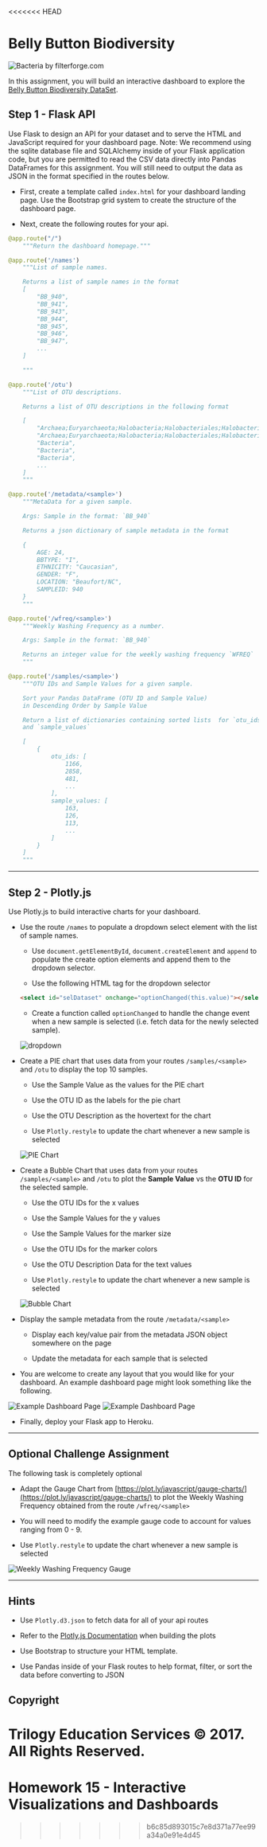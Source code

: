 <<<<<<< HEAD
# Belly Button Biodiversity

![Bacteria by filterforge.com](Images/bacteria_by_filterforgedotcom.jpg)

In this assignment, you will build an interactive dashboard to explore the [Belly Button Biodiversity DataSet](http://robdunnlab.com/projects/belly-button-biodiversity/).

## Step 1 - Flask API

Use Flask to design an API for your dataset and to serve the HTML and JavaScript required for your dashboard page. Note: We recommend using the sqlite database file and SQLAlchemy inside of your Flask application code, but you are permitted to read the CSV data directly into Pandas DataFrames for this assignment. You will still need to output the data as JSON in the format specified in the routes below.

* First, create a template called `index.html` for your dashboard landing page. Use the Bootstrap grid system to create the structure of the dashboard page.

* Next, create the following routes for your api.

```python
@app.route("/")
    """Return the dashboard homepage."""
```
```python
@app.route('/names')
    """List of sample names.

    Returns a list of sample names in the format
    [
        "BB_940",
        "BB_941",
        "BB_943",
        "BB_944",
        "BB_945",
        "BB_946",
        "BB_947",
        ...
    ]

    """
```
```python
@app.route('/otu')
    """List of OTU descriptions.

    Returns a list of OTU descriptions in the following format

    [
        "Archaea;Euryarchaeota;Halobacteria;Halobacteriales;Halobacteriaceae;Halococcus",
        "Archaea;Euryarchaeota;Halobacteria;Halobacteriales;Halobacteriaceae;Halococcus",
        "Bacteria",
        "Bacteria",
        "Bacteria",
        ...
    ]
    """
```
```python
@app.route('/metadata/<sample>')
    """MetaData for a given sample.

    Args: Sample in the format: `BB_940`

    Returns a json dictionary of sample metadata in the format

    {
        AGE: 24,
        BBTYPE: "I",
        ETHNICITY: "Caucasian",
        GENDER: "F",
        LOCATION: "Beaufort/NC",
        SAMPLEID: 940
    }
    """
```
```python
@app.route('/wfreq/<sample>')
    """Weekly Washing Frequency as a number.

    Args: Sample in the format: `BB_940`

    Returns an integer value for the weekly washing frequency `WFREQ`
    """
```
```python
@app.route('/samples/<sample>')
    """OTU IDs and Sample Values for a given sample.

    Sort your Pandas DataFrame (OTU ID and Sample Value)
    in Descending Order by Sample Value

    Return a list of dictionaries containing sorted lists  for `otu_ids`
    and `sample_values`

    [
        {
            otu_ids: [
                1166,
                2858,
                481,
                ...
            ],
            sample_values: [
                163,
                126,
                113,
                ...
            ]
        }
    ]
    """
```

---

## Step 2 - Plotly.js

Use Plotly.js to build interactive charts for your dashboard.

* Use the route `/names` to populate a dropdown select element with the list of sample names.

  * Use `document.getElementById`, `document.createElement` and `append` to populate the create option elements and append them to the dropdown selector.

  * Use the following HTML tag for the dropdown selector

  ```html
  <select id="selDataset" onchange="optionChanged(this.value)"></select>
  ```
  * Create a function called `optionChanged` to handle the change event when a new sample is selected (i.e. fetch data for the newly selected sample).

  ![dropdown](Images/dropdown.png)

* Create a PIE chart that uses data from your routes `/samples/<sample>` and `/otu` to display the top 10 samples.

  * Use the Sample Value as the values for the PIE chart

  * Use the OTU ID as the labels for the pie chart

  * Use the OTU Description as the hovertext for the chart

  * Use `Plotly.restyle` to update the chart whenever a new sample is selected

  ![PIE Chart](Images/pie_chart.png)

* Create a Bubble Chart that uses data from your routes `/samples/<sample>` and `/otu` to plot the __Sample Value__ vs the __OTU ID__ for the selected sample.

  * Use the OTU IDs for the x values

  * Use the Sample Values for the y values

  * Use the Sample Values for the marker size

  * Use the OTU IDs for the marker colors

  * Use the OTU Description Data for the text values

  * Use `Plotly.restyle` to update the chart whenever a new sample is selected

  ![Bubble Chart](Images/bubble_chart.png)

* Display the sample metadata from the route `/metadata/<sample>`

  * Display each key/value pair from the metadata JSON object somewhere on the page

  * Update the metadata for each sample that is selected

* You are welcome to create any layout that you would like for your dashboard. An example dashboard page might look something like the following.

![Example Dashboard Page](Images/dashboard_part1.png)
![Example Dashboard Page](Images/dashboard_part2.png)

* Finally, deploy your Flask app to Heroku.

---

## Optional Challenge Assignment

The following task is completely optional

* Adapt the Gauge Chart from [https://plot.ly/javascript/gauge-charts/](https://plot.ly/javascript/gauge-charts/) to plot the Weekly Washing Frequency obtained from the route `/wfreq/<sample>`

* You will need to modify the example gauge code to account for values ranging from 0 - 9.

* Use `Plotly.restyle` to update the chart whenever a new sample is selected

![Weekly Washing Frequency Gauge](Images/gauge.png)

---

## Hints

* Use `Plotly.d3.json` to fetch data for all of your api routes

* Refer to the [Plotly.js Documentation](https://plot.ly/javascript/) when building the plots

* Use Bootstrap to structure your HTML template.

* Use Pandas inside of your Flask routes to help format, filter, or sort the data before converting to JSON

## Copyright

Trilogy Education Services © 2017. All Rights Reserved.
=======
# Homework 15 - Interactive Visualizations and Dashboards
>>>>>>> b6c85d893015c7e8d371a77ee99a34a0e91e4d45
